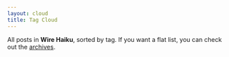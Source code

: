 ```yaml
---
layout: cloud
title: Tag Cloud
---
```


All posts in **Wire Haiku**, sorted by tag. If you want a flat list, you can check out the [archives][1].

[1]: https://wirehaiku.org/pages/archives/
